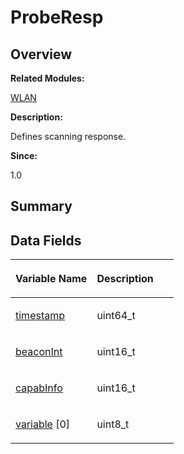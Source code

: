 # ProbeResp<a name="ZH-CN_TOPIC_0000001055039552"></a>

## **Overview**<a name="section1268617853093536"></a>

**Related Modules:**

[WLAN](WLAN.md)

**Description:**

Defines scanning response. 

**Since:**

1.0

## **Summary**<a name="section377806889093536"></a>

## Data Fields<a name="pub-attribs"></a>

<a name="table1607981512093536"></a>
<table><thead align="left"><tr id="row1622886349093536"><th class="cellrowborder" valign="top" width="50%" id="mcps1.1.3.1.1"><p id="p1643105367093536"><a name="p1643105367093536"></a><a name="p1643105367093536"></a>Variable Name</p>
</th>
<th class="cellrowborder" valign="top" width="50%" id="mcps1.1.3.1.2"><p id="p725467404093536"><a name="p725467404093536"></a><a name="p725467404093536"></a>Description</p>
</th>
</tr>
</thead>
<tbody><tr id="row1934422850093536"><td class="cellrowborder" valign="top" width="50%" headers="mcps1.1.3.1.1 "><p id="p2067023716093536"><a name="p2067023716093536"></a><a name="p2067023716093536"></a><a href="WLAN.md#ga061a09e9bc3131127aa09d956f60b040">timestamp</a></p>
</td>
<td class="cellrowborder" valign="top" width="50%" headers="mcps1.1.3.1.2 "><p id="p969925664093536"><a name="p969925664093536"></a><a name="p969925664093536"></a>uint64_t&nbsp;</p>
</td>
</tr>
<tr id="row1006924100093536"><td class="cellrowborder" valign="top" width="50%" headers="mcps1.1.3.1.1 "><p id="p1452865206093536"><a name="p1452865206093536"></a><a name="p1452865206093536"></a><a href="WLAN.md#ga8438721279093a38779f1ab7f6ed59dc">beaconInt</a></p>
</td>
<td class="cellrowborder" valign="top" width="50%" headers="mcps1.1.3.1.2 "><p id="p899819111093536"><a name="p899819111093536"></a><a name="p899819111093536"></a>uint16_t&nbsp;</p>
</td>
</tr>
<tr id="row620123982093536"><td class="cellrowborder" valign="top" width="50%" headers="mcps1.1.3.1.1 "><p id="p1455685002093536"><a name="p1455685002093536"></a><a name="p1455685002093536"></a><a href="WLAN.md#ga0389de8c9241c7e8622e3cf643ee8efe">capabInfo</a></p>
</td>
<td class="cellrowborder" valign="top" width="50%" headers="mcps1.1.3.1.2 "><p id="p1914086515093536"><a name="p1914086515093536"></a><a name="p1914086515093536"></a>uint16_t&nbsp;</p>
</td>
</tr>
<tr id="row926845462093536"><td class="cellrowborder" valign="top" width="50%" headers="mcps1.1.3.1.1 "><p id="p1250925786093536"><a name="p1250925786093536"></a><a name="p1250925786093536"></a><a href="WLAN.md#ga9606f7f13ca77c203e07d48e65608bb3">variable</a> [0]</p>
</td>
<td class="cellrowborder" valign="top" width="50%" headers="mcps1.1.3.1.2 "><p id="p140386340093536"><a name="p140386340093536"></a><a name="p140386340093536"></a>uint8_t&nbsp;</p>
</td>
</tr>
</tbody>
</table>

